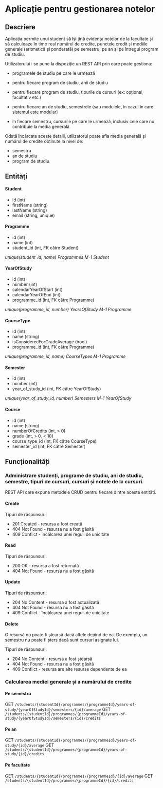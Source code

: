 # Aplicație pentru gestionarea notelor

## Descriere

Aplicația permite unui student să își țină evidența notelor de la facultate și să calculeaze în timp real numărul de credite, punctele credit și mediile generale (aritmetică și ponderată) pe semestru, pe an și pe întregul program de studiu.
  

Utilizatorului i se pune la dispoziție un REST API prin care poate gestiona:

- programele de studiu pe care le urmează
    
- pentru fiecare program de studiu, anii de studiu

- pentru fiecare program de studiu, tipurile de cursuri (ex: opțional, facultativ etc.)
    
- pentru fiecare an de studiu, semestrele (sau modulele, în cazul în care sistemul este modular)
    
- în fiecare semestru, cursurile pe care le urmează, inclusiv cele care nu contribuie la media generală.

Odată încărcate aceste detalii, utilizatorul poate afla media generală și numărul de credite obținute la nivel de:
- semestru
- an de studiu
- program de studiu.


## Entități

#### Student
- id (int)
- firstName (string)
- lastName (string)
- email (string, unique)

#### Programme
- id (int)
- name (int)
- student_id (int, FK către Student) 

*unique(student_id, name)*
*Programmes M-1 Student*

#### YearOfStudy
- id (int)
- number (int)
- calendarYearOfStart (int)
- calendarYearOfEnd (int)
- programme_id (int, FK către Programme)

*unique(programme_id, number)*
*YearsOfStudy M-1 Programme*

#### CourseType
- id (int)
- name (string)
- isConsideredForGradeAverage (bool)
- programme_id (int, FK către Programme)

*unique(programme_id, name)*
*CourseTypes M-1 Programme*

#### Semester
- id (int)
- number (int)
- year_of_study_id (int, FK către YearOfStudy)

*unique(year_of_study_id, number)*
*Semesters M-1 YearOfStudy*

#### Course
- id (int)
- name (string)
- numberOfCredits (int, > 0)
- grade (int, > 0, < 10)
- course_type_id (int, FK către CourseType)
- semester_id (int, FK către Semester)



## Funcționalități



### Administrare studenți, programe de studiu, ani de studiu, semestre, tipuri de cursuri, cursuri și notele de la cursuri. 

REST API care expune metodele CRUD pentru fiecare dintre aceste entități.

#### Create 
Tipuri de răspunsuri:
- 201 Created - resursa a fost creată
- 404 Not Found - resursa nu a fost găsită
- 409 Conflict - încălcarea unei reguli de unicitate

#### Read
Tipuri de răspunsuri:
- 200 OK - resursa a fost returnată 
- 404 Not Found - resursa nu a fost găsită

#### Update
Tipuri de răspunsuri:
- 204 No Content - resursa a fost actualizată
- 404 Not Found - resursa nu a fost găsită
- 409 Conflict - încălcarea unei reguli de unicitate

#### Delete
O resursă nu poate fi ștearsă dacă altele depind de ea. De exemplu, un semestru nu poate fi șters dacă sunt cursuri asignate lui.

Tipuri de răspunsuri:
- 204 No Content - resursa a fost ștearsă
- 404 Not Found - resursa nu a fost găsită
- 409 Conflict - resursa are alte resurse dependente de ea


### Calcularea mediei generale și a numărului de credite

#### Pe semestru
GET `/students/{studentId}/programmes/{programmeId}/years-of-study/{yearOfStudyId}/semesters/{id}/average`
GET `/students/{studentId}/programmes/{programmeId}/years-of-study/{yearOfStudyId}/semesters/{id}/credits`

#### Pe an
GET `/students/{studentId}/programmes/{programmeId}/years-of-study/{id}/average`
GET `/students/{studentId}/programmes/{programmeId}/years-of-study/{id}/credits`

#### Pe facultate
GET `/students/{studentId}/programmes/{programmeId}/{id}/average`
GET `/students/{studentId}/programmes/{programmeId}/{id}/credits`
